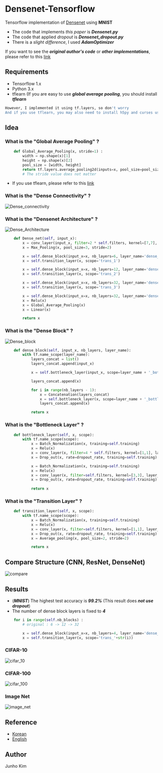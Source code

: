 # Densenet-Tensorflow
Tensorflow implementation of [Densenet](https://arxiv.org/abs/1608.06993) using **MNIST**
* The code that implements *this paper* is ***Densenet.py***
* The code that applied *dropout* is ***Densenet_dropout.py***
* There is a *slight difference*, I used ***AdamOptimizer***

If you want to see the ***original author's code*** or ***other implementations***, please refer to this [link](https://github.com/liuzhuang13/DenseNet)

## Requirements
* Tensorflow 1.x
* Python 3.x
* tflearn (If you are easy to use ***global average pooling***, you should install ***tflearn***
```bash
However, I implemented it using tf.layers, so don't worry
And if you use tflearn, you may also need to install h5py and curses using pip.
```

## Idea
### What is the "Global Average Pooling" ? 
```python
    def Global_Average_Pooling(x, stride=1) :
        width = np.shape(x)[1]
        height = np.shape(x)[2]
        pool_size = [width, height]
        return tf.layers.average_pooling2d(inputs=x, pool_size=pool_size, strides=stride) 
        # The stride value does not matter
````
* If you use tflearn, please refer to this [link](http://tflearn.org/layers/conv/#global-average-pooling)

### What is the "Dense Connectivity" ?
![Dense_connectivity](./assests/densenet.JPG)

### What is the "Densenet Architecture" ?
![Dense_Architecture](./assests/densenet_Archi.JPG)
```python
    def Dense_net(self, input_x):
        x = conv_layer(input_x, filter=2 * self.filters, kernel=[7,7], layer_name='conv0')
        x = Max_Pooling(x, pool_size=3, stride=2)

        x = self.dense_block(input_x=x, nb_layers=6, layer_name='dense_1')
        x = self.transition_layer(x, scope='trans_1')

        x = self.dense_block(input_x=x, nb_layers=12, layer_name='dense_2')
        x = self.transition_layer(x, scope='trans_2')

        x = self.dense_block(input_x=x, nb_layers=32, layer_name='dense_3')
        x = self.transition_layer(x, scope='trans_3')

        x = self.dense_block(input_x=x, nb_layers=32, layer_name='dense_final')  
        x = Relu(x)
        x = Global_Average_Pooling(x)
        x = Linear(x)

        return x
```

### What is the "Dense Block" ?
![Dense_block](./assests/Denseblock.JPG)
```python
    def dense_block(self, input_x, nb_layers, layer_name):
        with tf.name_scope(layer_name):
            layers_concat = list()
            layers_concat.append(input_x)

            x = self.bottleneck_layer(input_x, scope=layer_name + '_bottleN_' + str(0))

            layers_concat.append(x)

            for i in range(nb_layers - 1):
                x = Concatenation(layers_concat)
                x = self.bottleneck_layer(x, scope=layer_name + '_bottleN_' + str(i + 1))
                layers_concat.append(x)

            return x
```

### What is the "Bottleneck Layer" ?
```python
    def bottleneck_layer(self, x, scope):
        with tf.name_scope(scope):
            x = Batch_Normalization(x, training=self.training)
            x = Relu(x)
            x = conv_layer(x, filter=4 * self.filters, kernel=[1,1], layer_name=scope+'_conv1')
            x = Drop_out(x, rate=dropout_rate, training=self.training)

            x = Batch_Normalization(x, training=self.training)
            x = Relu(x)
            x = conv_layer(x, filter=self.filters, kernel=[3,3], layer_name=scope+'_conv2')
            x = Drop_out(x, rate=dropout_rate, training=self.training)
            
            return x
```

### What is the "Transition Layer" ?
```python
    def transition_layer(self, x, scope):
        with tf.name_scope(scope):
            x = Batch_Normalization(x, training=self.training)
            x = Relu(x)
            x = conv_layer(x, filter=self.filters, kernel=[1,1], layer_name=scope+'_conv1')
            x = Drop_out(x, rate=dropout_rate, training=self.training)
            x = Average_pooling(x, pool_size=2, stride=2)

            return x
```

## Compare Structure (CNN, ResNet, DenseNet)
![compare](./assests/compare.JPG)

## Results
* (***MNIST***) The highest test accuracy is ***99.2%*** (This result does ***not use dropout***)
* The number of dense block layers is fixed to ***4***
```python
    for i in range(self.nb_blocks) :
        # original : 6 -> 12 -> 32

        x = self.dense_block(input_x=x, nb_layers=4, layer_name='dense_'+str(i))
        x = self.transition_layer(x, scope='trans_'+str(i))
```

### CIFAR-10
![cifar_10](./assests/cifar_10_.JPG)

### CIFAR-100
![cifar_100](./assests/cifar_100_.JPG)

### Image Net
![image_net](./assests/Image_net_.JPG)

## Reference
* [Korean](https://www.youtube.com/watch?v=fe2Vn0mwALI)
* [English](https://www.youtube.com/watch?v=-W6y8xnd--U)

## Author
Junho Kim
